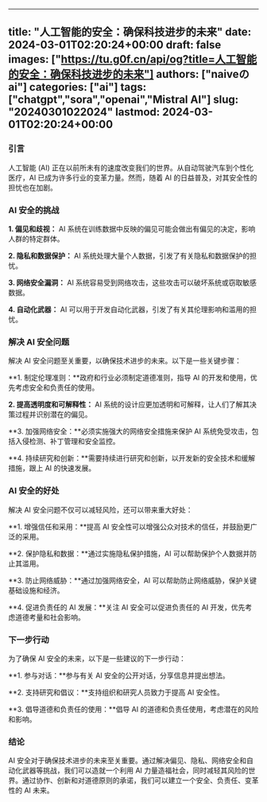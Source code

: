 
---
title: "人工智能的安全：确保科技进步的未来"
date: 2024-03-01T02:20:24+00:00
draft: false
images: ["https://tu.g0f.cn/api/og?title=人工智能的安全：确保科技进步的未来"]
authors: ["naiveのai"]
categories: ["ai"]
tags: ["chatgpt","sora","openai","Mistral AI"]
slug: "20240301022024"
lastmod: 2024-03-01T02:20:24+00:00
---
### 引言

人工智能 (AI) 正在以前所未有的速度改变我们的世界。从自动驾驶汽车到个性化医疗，AI 已成为许多行业的变革力量。然而，随着 AI 的日益普及，对其安全性的担忧也在加剧。

### AI 安全的挑战

**1. 偏见和歧视：** AI 系统在训练数据中反映的偏见可能会做出有偏见的决定，影响人群的特定群体。

**2. 隐私和数据保护：** AI 系统处理大量个人数据，引发了有关隐私和数据保护的担忧。

**3. 网络安全漏洞：** AI 系统容易受到网络攻击，这些攻击可以破坏系统或窃取敏感数据。

**4. 自动化武器：** AI 可以用于开发自动化武器，引发了有关其伦理影响和滥用的担忧。

### 解决 AI 安全问题

解决 AI 安全问题至关重要，以确保技术进步的未来。以下是一些关键步骤：

**1. 制定伦理准则：**政府和行业必须制定道德准则，指导 AI 的开发和使用，优先考虑安全和负责任的使用。

**2. 提高透明度和可解释性：** AI 系统的设计应更加透明和可解释，让人们了解其决策过程并识别潜在的偏见。

**3. 加强网络安全：**必须实施强大的网络安全措施来保护 AI 系统免受攻击，包括入侵检测、补丁管理和安全监控。

**4. 持续研究和创新：**需要持续进行研究和创新，以开发新的安全技术和缓解措施，跟上 AI 的快速发展。

### AI 安全的好处

解决 AI 安全问题不仅可以减轻风险，还可以带来重大好处：

**1. 增强信任和采用：**提高 AI 安全性可以增强公众对技术的信任，并鼓励更广泛的采用。

**2. 保护隐私和数据：**通过实施隐私保护措施，AI 可以帮助保护个人数据并防止其滥用。

**3. 防止网络威胁：**通过加强网络安全，AI 可以帮助防止网络威胁，保护关键基础设施和经济。

**4. 促进负责任的 AI 发展：**关注 AI 安全可以促进负责任的 AI 开发，优先考虑道德考量和社会影响。

### 下一步行动

为了确保 AI 安全的未来，以下是一些建议的下一步行动：

**1. 参与对话：**参与有关 AI 安全的公开对话，分享信息并提出想法。

**2. 支持研究和倡议：**支持组织和研究人员致力于提高 AI 安全性。

**3. 倡导道德和负责任的使用：**倡导 AI 的道德和负责任使用，考虑潜在的风险和影响。

### 结论

AI 安全对于确保技术进步的未来至关重要。通过解决偏见、隐私、网络安全和自动化武器等挑战，我们可以造就一个利用 AI 力量造福社会，同时减轻其风险的世界。通过协作、创新和对道德原则的承诺，我们可以建立一个安全、负责任、变革性的 AI 未来。